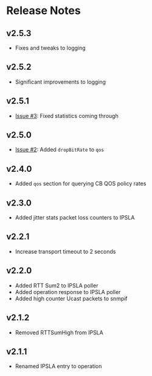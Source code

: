 # Release Notes

## v2.5.3
* Fixes and tweaks to logging

## v2.5.2
* Significant improvements to logging

## v2.5.1
* [Issue #3](https://github.com/oxo42/snmpmod/issues/3): Fixed statistics coming through

## v2.5.0
* [Issue #2](https://github.com/oxo42/snmpmod/issues/2): Added `dropBitRate` to `qos` 

## v2.4.0
* Added `qos` section for querying CB QOS policy rates

## v2.3.0
* Added jitter stats packet loss counters to IPSLA

## v2.2.1
* Increase transport timeout to 2 seconds

## v2.2.0
* Added RTT Sum2 to IPSLA poller
* Added operation response to IPSLA poller
* Added high counter Ucast packets to snmpif

## v2.1.2
* Removed RTTSumHigh from IPSLA

## v2.1.1
* Renamed IPSLA entry to operation
